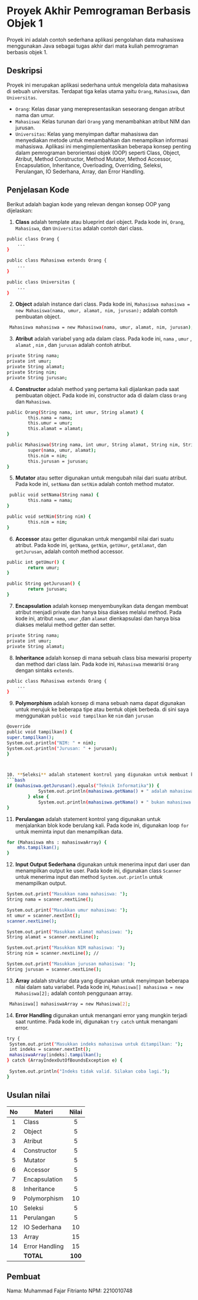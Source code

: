 # Proyek Akhir Pemrograman Berbasis Objek 1

Proyek ini adalah contoh sederhana aplikasi pengolahan data mahasiswa menggunakan Java sebagai tugas akhir dari mata kuliah pemrograman berbasis objek 1.


## Deskripsi
Proyek ini merupakan aplikasi sederhana untuk mengelola data mahasiswa di sebuah universitas. Terdapat tiga kelas utama yaitu `Orang`, `Mahasiswa`, dan `Universitas`.

- `Orang`: Kelas dasar yang merepresentasikan seseorang dengan atribut nama dan umur.
- `Mahasiswa`: Kelas turunan dari `Orang` yang menambahkan atribut NIM dan jurusan.
- `Universitas`: Kelas yang menyimpan daftar mahasiswa dan menyediakan metode untuk menambahkan dan menampilkan informasi mahasiswa.
Aplikasi ini mengimplementasikan beberapa konsep penting dalam pemrograman berorientasi objek (OOP) seperti Class, Object, Atribut, Method Constructor, Method Mutator, Method Accessor, Encapsulation, Inheritance, Overloading, Overriding, Seleksi, Perulangan, IO Sederhana, Array, dan Error Handling.

## Penjelasan Kode

Berikut adalah bagian kode yang relevan dengan konsep OOP yang dijelaskan:

1. **Class** adalah template atau blueprint dari object. Pada kode ini, `Orang`, `Mahasiswa`, dan `Universitas` adalah contoh dari class.

```bash
public class Orang {
    ...
}

public class Mahasiswa extends Orang {
    ...
}

public class Universitas {
    ...
}
```

2. **Object** adalah instance dari class. Pada kode ini, `Mahasiswa mahasiswa = new Mahasiswa(nama, umur, alamat, nim, jurusan);` adalah contoh pembuatan object.

```bash
 Mahasiswa mahasiswa = new Mahasiswa(nama, umur, alamat, nim, jurusan);
```

3. **Atribut** adalah variabel yang ada dalam class. Pada kode ini, `nama` , `umur` , `alamat` , `nim` , dan `jurusan` adalah contoh atribut.

```bash
private String nama;
private int umur;
private String alamat;
private String nim;
private String jurusan;
```

4. **Constructor** adalah method yang pertama kali dijalankan pada saat pembuatan object. Pada kode ini, constructor ada di dalam class `Orang` dan `Mahasiswa`.

```bash
public Orang(String nama, int umur, String alamat) {
        this.nama = nama;
        this.umur = umur;
        this.alamat = alamat;
}

public Mahasiswa(String nama, int umur, String alamat, String nim, String jurusan) {
        super(nama, umur, alamat);
        this.nim = nim;
        this.jurusan = jurusan;
}
```

5. **Mutator** atau setter digunakan untuk mengubah nilai dari suatu atribut. Pada kode ini, `setNama` dan `setNim` adalah contoh method mutator.

```bash
 public void setNama(String nama) {
        this.nama = nama;
}

public void setNim(String nim) {
        this.nim = nim;
}
```

6. **Accessor** atau getter digunakan untuk mengambil nilai dari suatu atribut. Pada kode ini, `getNama`, `getNim`, `getUmur`, `getAlamat`, dan `getJurusan`,  adalah contoh method accessor.

```bash
public int getUmur() {
        return umur;
}

public String getJurusan() {
        return jurusan;
}
```

7. **Encapsulation** adalah konsep menyembunyikan data dengan membuat atribut menjadi private dan hanya bisa diakses melalui method. Pada kode ini, atribut `nama`,  `umur` ,dan `alamat` dienkapsulasi dan hanya bisa diakses melalui method getter dan setter.

```bash
private String nama;
private int umur;
private String alamat;
```

8. **Inheritance** adalah konsep di mana sebuah class bisa mewarisi property dan method dari class lain. Pada kode ini, `Mahasiswa` mewarisi `Orang` dengan sintaks `extends`.

```bash
public class Mahasiswa extends Orang {
    ...
}
```

9. **Polymorphism** adalah konsep di mana sebuah nama dapat digunakan untuk merujuk ke beberapa tipe atau bentuk objek berbeda. di sini saya menggunakan `public void tampilkan` ke `nim` dan `jurusan`

```bash
@override
public void tampilkan() {
super.tampilkan();
System.out.println("NIM: " + nim);
System.out.println("Jurusan: " + jurusan);
}



10. **Seleksi** adalah statement kontrol yang digunakan untuk membuat keputusan berdasarkan kondisi. Pada kode ini, digunakan seleksi `if else` pada class Universitas
```bash
if (mahasiswa.getJurusan().equals("Teknik Informatika")) {
            System.out.println(mahasiswa.getNama() + " adalah mahasiswa Teknik Informatika.");
        } else {
            System.out.println(mahasiswa.getNama() + " bukan mahasiswa Teknik Informatika.");
}
```

11. **Perulangan** adalah statement kontrol yang digunakan untuk menjalankan blok kode berulang kali. Pada kode ini, digunakan loop `for` untuk meminta input dan menampilkan data.

```bash
for (Mahasiswa mhs : mahasiswaArray) {
    mhs.tampilkan();
}
```

12. **Input Output Sederhana** digunakan untuk menerima input dari user dan menampilkan output ke user. Pada kode ini, digunakan class `Scanner` untuk menerima input dan method `System.out.println` untuk menampilkan output.

```bash
System.out.print("Masukkan nama mahasiswa: ");
String nama = scanner.nextLine(); 

System.out.print("Masukkan umur mahasiswa: ");
nt umur = scanner.nextInt(); 
scanner.nextLine();  

System.out.print("Masukkan alamat mahasiswa: ");
String alamat = scanner.nextLine(); 

System.out.print("Masukkan NIM mahasiswa: ");
String nim = scanner.nextLine(); // 

System.out.print("Masukkan jurusan mahasiswa: ");
String jurusan = scanner.nextLine(); 
```

13. **Array** adalah struktur data yang digunakan untuk menyimpan beberapa nilai dalam satu variabel. Pada kode ini, `Mahasiswa[] mahasiswa = new Mahasiswa[2];` adalah contoh penggunaan array.

```bash
 Mahasiswa[] mahasiswaArray = new Mahasiswa[2];
```

14. **Error Handling** digunakan untuk menangani error yang mungkin terjadi saat runtime. Pada kode ini, digunakan `try catch` untuk menangani error.

```bash
try {
 System.out.print("Masukkan indeks mahasiswa untuk ditampilkan: ");
 int indeks = scanner.nextInt();
 mahasiswaArray[indeks].tampilkan();
} catch (ArrayIndexOutOfBoundsException e) {
            
 System.out.println("Indeks tidak valid. Silakan coba lagi.");
}
```

## Usulan nilai

| No  | Materi         |  Nilai  |
| :-: | -------------- | :-----: |
|  1  | Class          |    5    |
|  2  | Object         |    5    |
|  3  | Atribut        |    5    |
|  4  | Constructor    |    5    |
|  5  | Mutator        |    5    |
|  6  | Accessor       |    5    |
|  7  | Encapsulation  |    5    |
|  8  | Inheritance    |    5    |
|  9  | Polymorphism   |   10    |
| 10  | Seleksi        |    5    |
| 11  | Perulangan     |    5    |
| 12  | IO Sederhana   |   10    |
| 13  | Array          |   15    |
| 14  | Error Handling |   15    |
|     | **TOTAL**      | **100** |

## Pembuat

Nama: Muhammad Fajar Fitrianto
NPM: 2210010748
